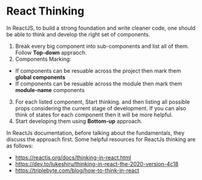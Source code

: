 
# React Thinking
In ReactJS, to build a strong foundation and write cleaner code, one should be able to think and develop the right set of components. 
1. Break every big component into sub-components and list all of them. Follow **Top-down** appraoch.
2. Components Marking:  
- If components can be resuable across the project then mark them **global components**
- If components can be resuable across the module then mark them **module-name** components
3. For each listed component, Start thinking. and then listing all possible props considering the current stage of development. If you can also think of states for each component then it will be more helpful.
4. Start developing them using **Bottom-up** approach.


In ReactJs documentation, before talking about the fundamentals, they discuss the approach first. Some helpful resources for ReactJs thinking are as follows:
- https://reactjs.org/docs/thinking-in-react.html
- https://dev.to/lukeshiru/thinking-in-react-the-2020-version-4c18
- https://triplebyte.com/blog/how-to-think-in-react



